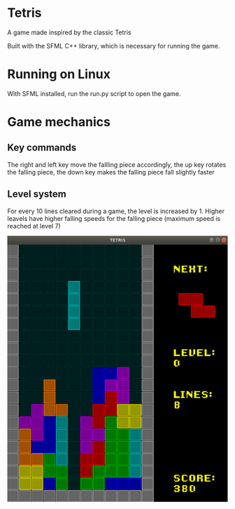 # Tetris
A game made inspired by the classic Tetris

Built with the SFML C++ library, which is necessary for running the game.

# Running on Linux
With SFML installed, run the run.py script to open the game.


# Game mechanics
## Key commands
The right and left key move the fallling piece accordingly, the up key rotates the falling piece, the down key makes the falling piece fall slightly faster
## Level system
For every 10 lines cleared during a game, the level is increased by 1. Higher leavels have higher falling speeds for the falling piece (maximum speed is reached at level 7)

![Tetris game](Screenshot.png?raw=true "Title")


